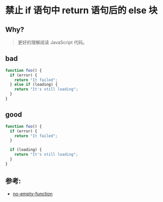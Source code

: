 # 禁止 if 语句中 return 语句后的 else 块

## Why?

> 更好的理解阅读 JavaScript 代码。

## bad

```js
function foo() {
  if (error) {
    return "It failed";
  } else if (loading) {
    return "It's still loading";
  }
}
```

## good

```js
function foo() {
  if (error) {
    return "It failed";
  }

  if (loading) {
    return "It's still loading";
  }
}
```

## 参考:

- [no-empty-function](https://eslint.org/docs/rules/no-empty-function)
